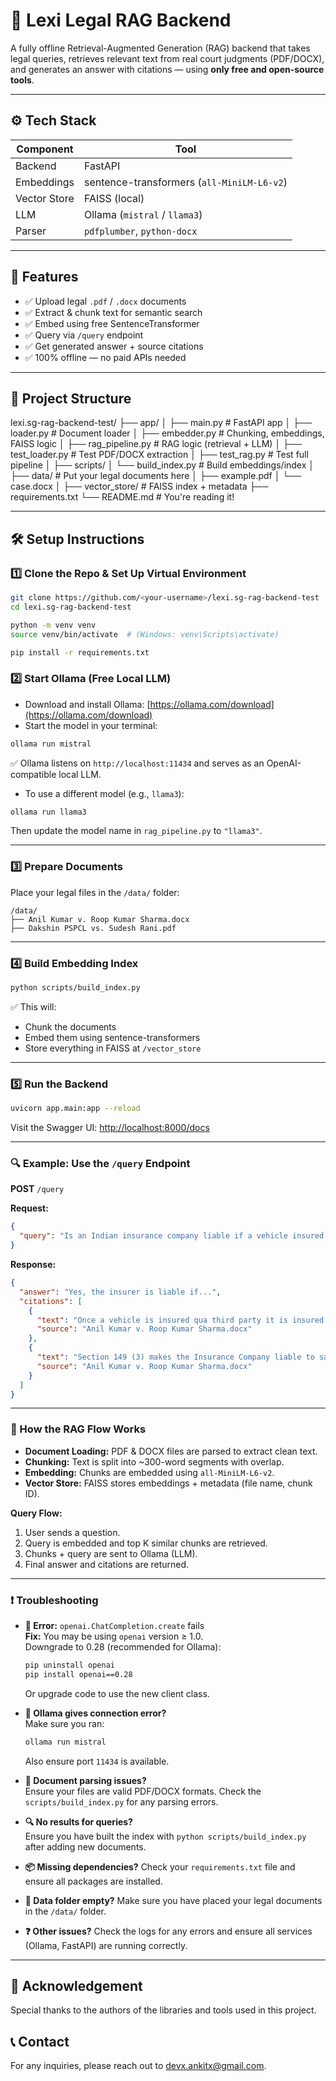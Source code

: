 # 🧠 Lexi Legal RAG Backend

A fully offline Retrieval-Augmented Generation (RAG) backend that takes legal queries, retrieves relevant text from real court judgments (PDF/DOCX), and generates an answer with citations — using **only free and open-source tools**.

---

## ⚙️ Tech Stack

| Component    | Tool                                       |
| ------------ | ------------------------------------------ |
| Backend      | FastAPI                                    |
| Embeddings   | sentence-transformers (`all-MiniLM-L6-v2`) |
| Vector Store | FAISS (local)                              |
| LLM          | Ollama (`mistral` / `llama3`)              |
| Parser       | `pdfplumber`, `python-docx`                |

---

## 🚀 Features

- ✅ Upload legal `.pdf` / `.docx` documents
- ✅ Extract & chunk text for semantic search
- ✅ Embed using free SentenceTransformer
- ✅ Query via `/query` endpoint
- ✅ Get generated answer + source citations
- ✅ 100% offline — no paid APIs needed

---

## 📁 Project Structure

lexi.sg-rag-backend-test/
├── app/
│ ├── main.py # FastAPI app
│ ├── loader.py # Document loader
│ ├── embedder.py # Chunking, embeddings, FAISS logic
│ ├── rag_pipeline.py # RAG logic (retrieval + LLM)
│ ├── test_loader.py # Test PDF/DOCX extraction
│ ├── test_rag.py # Test full pipeline
│
├── scripts/
│ └── build_index.py # Build embeddings/index
│
├── data/ # Put your legal documents here
│ ├── example.pdf
│ └── case.docx
│
├── vector_store/ # FAISS index + metadata
├── requirements.txt
└── README.md # You're reading it!

---

## 🛠️ Setup Instructions

### 1️⃣ Clone the Repo & Set Up Virtual Environment

```bash
git clone https://github.com/<your-username>/lexi.sg-rag-backend-test
cd lexi.sg-rag-backend-test

python -m venv venv
source venv/bin/activate  # (Windows: venv\Scripts\activate)

pip install -r requirements.txt


```

### 2️⃣ Start Ollama (Free Local LLM)

- Download and install Ollama: [https://ollama.com/download](https://ollama.com/download)
- Start the model in your terminal:

```bash
ollama run mistral
```

✅ Ollama listens on `http://localhost:11434` and serves as an OpenAI-compatible local LLM.

- To use a different model (e.g., `llama3`):

```bash
ollama run llama3
```

Then update the model name in `rag_pipeline.py` to `"llama3"`.

---

### 3️⃣ Prepare Documents

Place your legal files in the `/data/` folder:

```
/data/
├── Anil Kumar v. Roop Kumar Sharma.docx
├── Dakshin PSPCL vs. Sudesh Rani.pdf
```

---

### 4️⃣ Build Embedding Index

```bash
python scripts/build_index.py
```

✅ This will:

- Chunk the documents
- Embed them using sentence-transformers
- Store everything in FAISS at `/vector_store`

---

### 5️⃣ Run the Backend

```bash
uvicorn app.main:app --reload
```

Visit the Swagger UI: [http://localhost:8000/docs](http://localhost:8000/docs)

---

### 🔍 Example: Use the `/query` Endpoint

**POST** `/query`

**Request:**

```json
{
  "query": "Is an Indian insurance company liable if a vehicle insured in India meets an accident in Nepal?"
}
```

**Response:**

```json
{
  "answer": "Yes, the insurer is liable if...",
  "citations": [
    {
      "text": "Once a vehicle is insured qua third party it is insured for all geographical areas...",
      "source": "Anil Kumar v. Roop Kumar Sharma.docx"
    },
    {
      "text": "Section 149 (3) makes the Insurance Company liable to satisfy the decree...",
      "source": "Anil Kumar v. Roop Kumar Sharma.docx"
    }
  ]
}
```

---

### 🧠 How the RAG Flow Works

- **Document Loading:** PDF & DOCX files are parsed to extract clean text.
- **Chunking:** Text is split into ~300-word segments with overlap.
- **Embedding:** Chunks are embedded using `all-MiniLM-L6-v2`.
- **Vector Store:** FAISS stores embeddings + metadata (file name, chunk ID).

**Query Flow:**

1. User sends a question.
2. Query is embedded and top K similar chunks are retrieved.
3. Chunks + query are sent to Ollama (LLM).
4. Final answer and citations are returned.

---

### ❗ Troubleshooting

- **🐍 Error:** `openai.ChatCompletion.create` fails  
   **Fix:** You may be using `openai` version ≥ 1.0.  
   Downgrade to 0.28 (recommended for Ollama):

  ```bash
  pip uninstall openai
  pip install openai==0.28
  ```

  Or upgrade code to use the new client class.

- **🧠 Ollama gives connection error?**  
   Make sure you ran:

  ```bash
  ollama run mistral
  ```

  Also ensure port `11434` is available.

- **📄 Document parsing issues?**  
   Ensure your files are valid PDF/DOCX formats. Check the `scripts/build_index.py` for any parsing errors.
- **🔍 No results for queries?**  
   Ensure you have built the index with `python scripts/build_index.py` after adding new documents.
- **📦 Missing dependencies?**
  Check your `requirements.txt` file and ensure all packages are installed.
- **📂 Data folder empty?**
  Make sure you have placed your legal documents in the `/data/` folder.
- **❓ Other issues?**
  Check the logs for any errors and ensure all services (Ollama, FastAPI) are running correctly.

---

## 🙏 Acknowledgement

Special thanks to the authors of the libraries and tools used in this project.

## 📞 Contact

For any inquiries, please reach out to [devx.ankitx@gmail.com](mailto:devx.ankitx@gmail.com).
